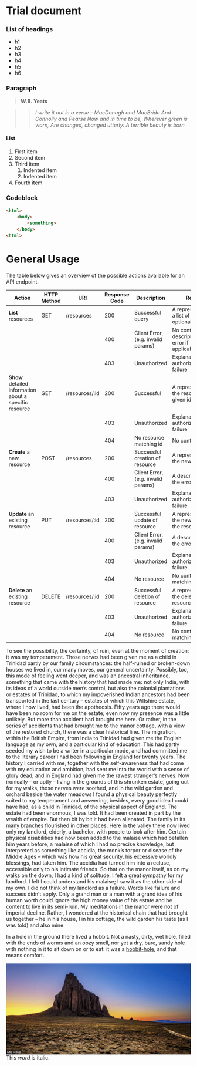 # Trial document 
### List of headings 
- h1 
- h2
- h3
- h4
- h5
- h6

### Paragraph 

> **W.B. Yeats**

>> *I write it out in a verse –
>> MacDonagh and MacBride
>> And Connolly and Pearse
>> Now and in time to be,
>> Wherever green is worn,
>> Are changed, changed utterly:
>> A terrible beauty is born.*

#### List
1. First item
2. Second item
3. Third item
    1. Indented item
    2. Indented item
4. Fourth item


### Codeblock
```html
<html>
    <body>
        <something>
    </body>
<html>
```

# General Usage

The table below gives an overview of the possible actions available for an API endpoint.

| Action                                                  | HTTP Method | URI            | Response Code | Description                         | Returns                                                          |
| ------------------------------------------------------- | ----------- | -------------- | ------------- | ----------------------------------- | ---------------------------------------------------------------- |
| **List** resources                                      | GET         | /resources     | 200           | Successful query                    | A representation of a list of resources, optionally filtered     |
|                                                         |             |                | 400           | Client Error, (e.g. invalid params) | No content, or a description of the error if applicable/possible |
|                                                         |             |                | 403           | Unauthorized                        | Explanation of authorization failure                             |
| **Show** detailed information about a specific resource | GET         | /resources/:id | 200           | Successful                          | A representation of the resource with given id                   |
|                                                         |             |                | 403           | Unauthorized                        | Explanation of authorization failure                             |
|                                                         |             |                | 404           | No resource matching id             | No content                                                       |
| **Create** a new resource                               | POST        | /resources     | 200           | Successful creation of resource     | A representation of the new resource                             |
|                                                         |             |                | 400           | Client Error, (e.g. invalid params) | A description of the error(s)                                    |
|                                                         |             |                | 403           | Unauthorized                        | Explanation of authorization failure                             |
| **Update** an existing resource                         | PUT         | /resources/:id | 200           | Successful update of resource       | A representation of the new state of the resource                |
|                                                         |             |                | 400           | Client Error, (e.g. invalid params) | A description of the error(s)                                    |
|                                                         |             |                | 403           | Unauthorized                        | Explanation of authorization failure                             |
|                                                         |             |                | 404           | No resource                         | No content matching id                                           |
| **Delete** an existing resource                         | DELETE      | /resources/:id | 200           | Successful deletion of resource     | A representation of the deleted resource                         |
|                                                         |             |                | 403           | Unauthorized                        | Explanation of authorization failure                             |
|                                                         |             |                | 404           | No resource                         | No content matching id                                           |


To see the possibility, the certainty, of ruin, even at the moment of creation: it was my temperament. Those nerves had been given me as a child in Trinidad partly by our family circumstances: the half-ruined or broken-down houses we lived in, our many moves, our general uncertainty. Possibly, too, this mode of feeling went deeper, and was an ancestral inheritance, something that came with the history that had made me: not only India, with its ideas of a world outside men’s control, but also the colonial plantations or estates of Trinidad, to which my impoverished Indian ancestors had been transported in the last century – estates of which this Wiltshire estate, where I now lived, had been the apotheosis.
     Fifty years ago there would have been no room for me on the estate; even now my presence was a little unlikely. But more than accident had brought me here. Or rather, in the series of accidents that had brought me to the manor cottage, with a view of the restored church, there was a clear historical line. The migration, within the British Empire, from India to Trinidad had given me the English language as my own, and a particular kind of education. This had partly seeded my wish to be a writer in a particular mode, and had committed me to the literary career I had been following in England for twenty years.
     The history I carried with me, together with the self-awareness that had come with my education and ambition, had sent me into the world with a sense of glory dead; and in England had given me the rawest stranger’s nerves. Now ironically – or aptly – living in the grounds of this shrunken estate, going out for my walks, those nerves were soothed, and in the wild garden and orchard beside the water meadows I found a physical beauty perfectly suited to my temperament and answering, besides, every good idea I could have had, as a child in Trinidad, of the physical aspect of England.
     The estate had been enormous, I was told. It had been created in part by the wealth of empire. But then bit by bit it had been alienated. The family in its many branches flourished in other places. Here in the valley there now lived only my landlord, elderly, a bachelor, with people to look after him. Certain physical disabilities had now been added to the malaise which had befallen him years before, a malaise of which I had no precise knowledge, but interpreted as something like accidia, the monk’s torpor or disease of the Middle Ages – which was how his great security, his excessive worldly blessings, had taken him. The accidia had turned him into a recluse, accessible only to his intimate friends. So that on the manor itself, as on my walks on the down, I had a kind of solitude.
     I felt a great sympathy for my landlord. I felt I could understand his malaise; I saw it as the other side of my own. I did not think of my landlord as a failure. Words like failure and success didn’t apply. Only a grand man or a man with a grand idea of his human worth could ignore the high money value of his estate and be content to live in its semi-ruin. My meditations in the manor were not of imperial decline. Rather, I wondered at the historical chain that had brought us together – he in his house, I in his cottage, the wild garden his taste (as I was told) and also mine.
     

In a hole in the ground there lived a hobbit. Not a nasty, dirty, wet hole, filled with the ends
of worms and an oozy smell, nor yet a dry, bare, sandy hole with nothing in it to sit down on or to
eat: it was a [hobbit-hole](assets/Hobbit.md), and that means comfort.
      


<img src="assets/images/Shiprock.png" style="float: left; margin-right: 10px;"  raw=true />


This <em>word</em> is italic.
